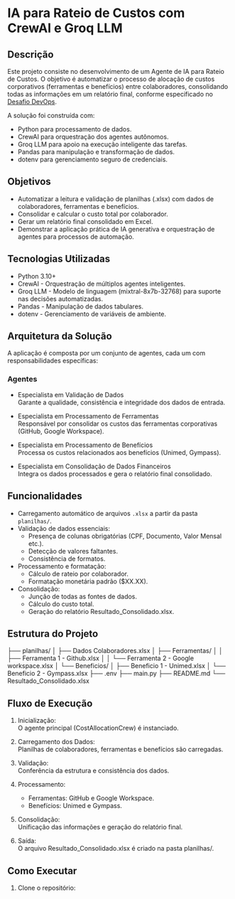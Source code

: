 # IA para Rateio de Custos com CrewAI e Groq LLM

## Descrição

Este projeto consiste no desenvolvimento de um Agente de IA para Rateio de Custos. O objetivo é automatizar o processo de alocação de custos corporativos (ferramentas e benefícios) entre colaboradores, consolidando todas as informações em um relatório final, conforme especificado no [Desafio DevOps](./Desafio%20DevOps.pdf).

A solução foi construída com:

- Python para processamento de dados.
- CrewAI para orquestração dos agentes autônomos.
- Groq LLM para apoio na execução inteligente das tarefas.
- Pandas para manipulação e transformação de dados.
- dotenv para gerenciamento seguro de credenciais.

## Objetivos

- Automatizar a leitura e validação de planilhas (.xlsx) com dados de colaboradores, ferramentas e benefícios.
- Consolidar e calcular o custo total por colaborador.
- Gerar um relatório final consolidado em Excel.
- Demonstrar a aplicação prática de IA generativa e orquestração de agentes para processos de automação.

## Tecnologias Utilizadas

- Python 3.10+
- CrewAI - Orquestração de múltiplos agentes inteligentes.
- Groq LLM - Modelo de linguagem (mixtral-8x7b-32768) para suporte nas decisões automatizadas.
- Pandas - Manipulação de dados tabulares.
- dotenv - Gerenciamento de variáveis de ambiente.

## Arquitetura da Solução

A aplicação é composta por um conjunto de agentes, cada um com responsabilidades específicas:

### Agentes

- Especialista em Validação de Dados  
  Garante a qualidade, consistência e integridade dos dados de entrada.

- Especialista em Processamento de Ferramentas  
  Responsável por consolidar os custos das ferramentas corporativas (GitHub, Google Workspace).

- Especialista em Processamento de Benefícios  
  Processa os custos relacionados aos benefícios (Unimed, Gympass).

- Especialista em Consolidação de Dados Financeiros  
  Integra os dados processados e gera o relatório final consolidado.

## Funcionalidades

- Carregamento automático de arquivos `.xlsx` a partir da pasta `planilhas/`.
- Validação de dados essenciais:
  - Presença de colunas obrigatórias (CPF, Documento, Valor Mensal etc.).
  - Detecção de valores faltantes.
  - Consistência de formatos.
- Processamento e formatação:
  - Cálculo de rateio por colaborador.
  - Formatação monetária padrão ($XX.XX).
- Consolidação:
  - Junção de todas as fontes de dados.
  - Cálculo do custo total.
  - Geração do relatório Resultado_Consolidado.xlsx.

## Estrutura do Projeto
├── planilhas/
│ ├── Dados Colaboradores.xlsx
│ ├── Ferramentas/
│ │ ├── Ferramenta 1 - Github.xlsx
│ │ └── Ferramenta 2 - Google workspace.xlsx
│ └── Beneficios/
│ ├── Beneficio 1 - Unimed.xlsx
│ └── Beneficio 2 - Gympass.xlsx
├── .env
├── main.py
├── README.md
└── Resultado_Consolidado.xlsx

## Fluxo de Execução

1. Inicialização:  
   O agente principal (CostAllocationCrew) é instanciado.

2. Carregamento dos Dados:  
   Planilhas de colaboradores, ferramentas e benefícios são carregadas.

3. Validação:  
   Conferência da estrutura e consistência dos dados.

4. Processamento:  
   - Ferramentas: GitHub e Google Workspace.  
   - Benefícios: Unimed e Gympass.

5. Consolidação:  
   Unificação das informações e geração do relatório final.

6. Saída:  
   O arquivo Resultado_Consolidado.xlsx é criado na pasta planilhas/.

## Como Executar

1. Clone o repositório:

